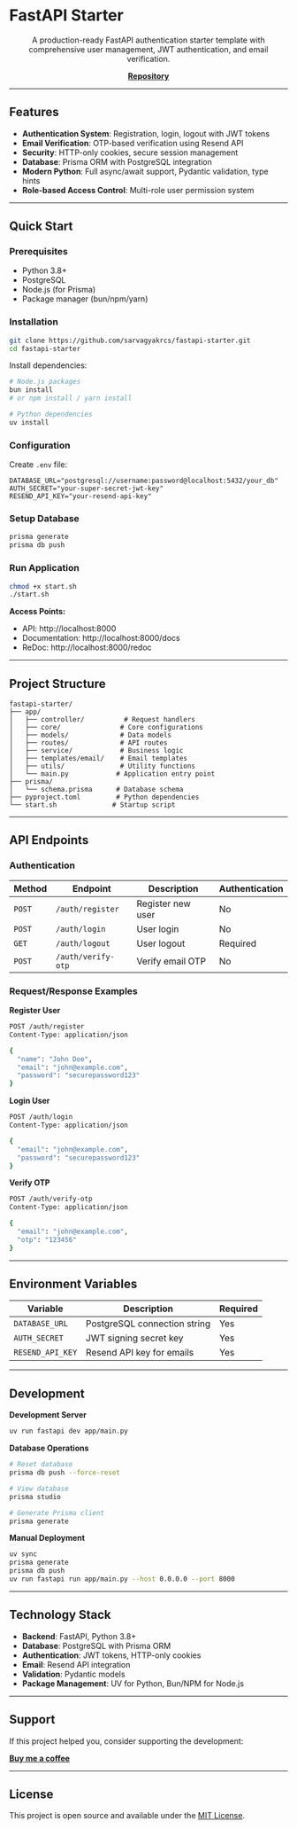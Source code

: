 # FastAPI Starter

<div align="center">

A production-ready FastAPI authentication starter template with comprehensive user management, JWT authentication, and email verification.

**[Repository](https://github.com/sarvagyakrcs/fastapi-starter)**

</div>

---

## Features

- **Authentication System**: Registration, login, logout with JWT tokens
- **Email Verification**: OTP-based verification using Resend API
- **Security**: HTTP-only cookies, secure session management
- **Database**: Prisma ORM with PostgreSQL integration
- **Modern Python**: Full async/await support, Pydantic validation, type hints
- **Role-based Access Control**: Multi-role user permission system

---

## Quick Start

### Prerequisites

- Python 3.8+
- PostgreSQL
- Node.js (for Prisma)
- Package manager (bun/npm/yarn)

### Installation

```bash
git clone https://github.com/sarvagyakrcs/fastapi-starter.git
cd fastapi-starter
```

Install dependencies:
```bash
# Node.js packages
bun install
# or npm install / yarn install

# Python dependencies
uv install
```

### Configuration

Create `.env` file:
```env
DATABASE_URL="postgresql://username:password@localhost:5432/your_db"
AUTH_SECRET="your-super-secret-jwt-key"
RESEND_API_KEY="your-resend-api-key"
```

### Setup Database

```bash
prisma generate
prisma db push
```

### Run Application

```bash
chmod +x start.sh
./start.sh
```

**Access Points:**
- API: http://localhost:8000
- Documentation: http://localhost:8000/docs
- ReDoc: http://localhost:8000/redoc

---

## Project Structure

```
fastapi-starter/
├── app/
│   ├── controller/          # Request handlers
│   ├── core/               # Core configurations
│   ├── models/             # Data models
│   ├── routes/             # API routes
│   ├── service/            # Business logic
│   ├── templates/email/    # Email templates
│   ├── utils/              # Utility functions
│   └── main.py            # Application entry point
├── prisma/
│   └── schema.prisma      # Database schema
├── pyproject.toml         # Python dependencies
└── start.sh              # Startup script
```

---

## API Endpoints

### Authentication

| Method | Endpoint | Description | Authentication |
|--------|----------|-------------|----------------|
| `POST` | `/auth/register` | Register new user | No |
| `POST` | `/auth/login` | User login | No |
| `GET` | `/auth/logout` | User logout | Required |
| `POST` | `/auth/verify-otp` | Verify email OTP | No |

### Request/Response Examples

**Register User**
```bash
POST /auth/register
Content-Type: application/json

{
  "name": "John Doe",
  "email": "john@example.com",
  "password": "securepassword123"
}
```

**Login User**
```bash
POST /auth/login
Content-Type: application/json

{
  "email": "john@example.com",
  "password": "securepassword123"
}
```

**Verify OTP**
```bash
POST /auth/verify-otp
Content-Type: application/json

{
  "email": "john@example.com",
  "otp": "123456"
}
```

---

## Environment Variables

| Variable | Description | Required |
|----------|-------------|----------|
| `DATABASE_URL` | PostgreSQL connection string | Yes |
| `AUTH_SECRET` | JWT signing secret key | Yes |
| `RESEND_API_KEY` | Resend API key for emails | Yes |

---

## Development

**Development Server**
```bash
uv run fastapi dev app/main.py
```

**Database Operations**
```bash
# Reset database
prisma db push --force-reset

# View database
prisma studio

# Generate Prisma client
prisma generate
```

**Manual Deployment**
```bash
uv sync
prisma generate
prisma db push
uv run fastapi run app/main.py --host 0.0.0.0 --port 8000
```

---

## Technology Stack

- **Backend**: FastAPI, Python 3.8+
- **Database**: PostgreSQL with Prisma ORM
- **Authentication**: JWT tokens, HTTP-only cookies
- **Email**: Resend API integration
- **Validation**: Pydantic models
- **Package Management**: UV for Python, Bun/NPM for Node.js

---

## Support

If this project helped you, consider supporting the development:

**[Buy me a coffee](https://coff.ee/thesarvagya)**

---

## License

This project is open source and available under the [MIT License](LICENSE).